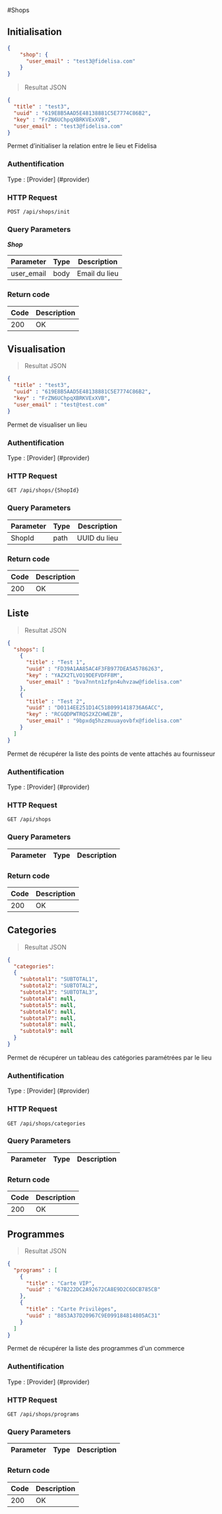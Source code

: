 #Shops
## Initialisation

```json
{
    "shop": {
      "user_email" : "test3@fidelisa.com"
    }
}
```

> Resultat JSON

```json
{
  "title" : "test3",
  "uuid" : "619E8B5AAD5E48138881C5E7774C86B2",
  "key" : "FrZN6UChpqXBRKVExXVB",
  "user_email" : "test3@fidelisa.com"
}
```

Permet d’initialiser la relation entre le lieu et Fidelisa

### Authentification

Type : [Provider] (#provider)

### HTTP Request

`POST /api/shops/init`

### Query Parameters
***Shop***

Parameter | Type | Description
--------- | ----------- | -----------
user_email | body | Email du lieu  

### Return code
Code | Description
------- | ---------
200 | OK


## Visualisation
> Resultat JSON

```json
{
  "title" : "test3",
  "uuid" : "619E8B5AAD5E48138881C5E7774C86B2",
  "key" : "FrZN6UChpqXBRKVExXVB",
  "user_email" : "test@test.com"
}
```

Permet de visualiser un lieu

### Authentification

Type : [Provider] (#provider)

### HTTP Request

`GET /api/shops/{ShopId}`

### Query Parameters

Parameter | Type | Description
--------- | --------- | -----------
ShopId | path | UUID du lieu


### Return code
Code | Description
------- | ---------
200 | OK

## Liste

>  Resultat JSON

```json
{
  "shops": [
    {
      "title" : "Test 1",
      "uuid" : "FD39A1AA85AC4F3FB977DEA5A5786263",
      "key" : "YAZX2TLVO19DEFVDFF8M",
      "user_email" : "bva7nntn1zfpn4uhvzaw@fidelisa.com"
    },
    {
      "title" : "Test 2",
      "uuid" : "D0114EE251D14C5180991418736A6ACC",
      "key" : "RCGQDPWTRQS2XZCHWEZB",
      "user_email" : "9bpxdq5hzzmuuayovbfx@fidelisa.com"
    }
  ]
}
```

Permet de récupérer la liste des points de vente attachés au fournisseur

### Authentification

Type : [Provider] (#provider)

### HTTP Request

`GET /api/shops`

### Query Parameters

Parameter | Type | Description
--------- | --------- | -----------

### Return code
Code | Description
------- | ---------
200 | OK


## Categories

> Resultat JSON

```json
{
  "categories":
  {
    "subtotal1": "SUBTOTAL1",
    "subtotal2": "SUBTOTAL2",
    "subtotal3": "SUBTOTAL3",
    "subtotal4": null,
    "subtotal5": null,
    "subtotal6": null,
    "subtotal7": null,
    "subtotal8": null,
    "subtotal9": null
  }
}
```

Permet de récupérer un tableau des catégories paramétrées par le lieu

### Authentification

Type : [Provider] (#provider)

### HTTP Request

`GET /api/shops/categories`

### Query Parameters

Parameter | Type | Description
--------- | --------- | -----------

### Return code
Code | Description
------- | ---------
200 | OK


## Programmes

> Resultat JSON

```json
{
  "programs" : [
    {
      "title" : "Carte VIP",
      "uuid" : "67B222DC2A92672CA8E9D2C6DCB785CB"
    },
    {
      "title" : "Carte Privilèges",
      "uuid" : "8853A37D20967C9E099184814805AC31"
    }
  ]
}
```

Permet de récupérer la liste des programmes d'un commerce

### Authentification

Type : [Provider] (#provider)

### HTTP Request

`GET /api/shops/programs`

### Query Parameters

Parameter | Type | Description
--------- | --------- | -----------

### Return code
Code | Description
------- | ---------
200 | OK
